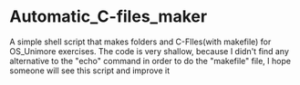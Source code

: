# Automatic_C-files_maker
A simple shell script that makes folders and C-FIles(with makefile) for OS_Unimore exercises.
The code is very shallow, because I didn't find any alternative to the "echo" command in order to do the "makefile" file, I hope someone will see this script and improve it
